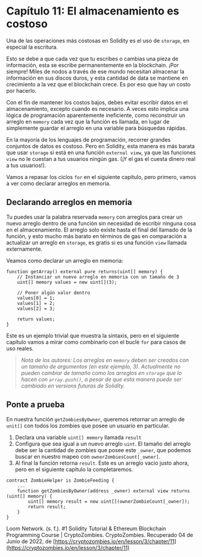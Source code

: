 # Capítulo 11: El almacenamiento es costoso

Una de las operaciones más costosas en Solidity es el uso de `storage`, en especial la escritura.

Esto se debe a que cada vez que tu escribes o cambias una pieza de información, esta se escribe permanentemente en la blockchain. ¡Por siempre! Miles de nodos a través de ese mundo necesitan almacenar la información en sus discos duros, y esta cantidad de data se mantiene en crecimiento a la vez que el blockchain crece. Es por eso que hay un costo por hacerlo.

Con el fin de mantener los costos bajos, debes evitar escribir datos en el almacenamiento, excepto cuando es necesario. A veces esto implica una lógica de programación aparentemente ineficiente, como reconstruir un arreglo en `memory` cada vez que la función es llamada, en lugar de simplemente guardar el arreglo en una variable para búsquedas rápidas.

En la mayoría de los lenguajes de programación, recorrer grandes conjuntos de datos es costoso. Pero en Solidity, esta manera es más barata que usar `storage` si está en una función `external view`, ya que las funciones `view` no le cuestan a tus usuarios ningún gas. (¡Y el gas el cuesta dinero real a tus usuarios!).

Vamos a repasar los ciclos `for` en el siguiente capítulo, pero primero, vamos a ver como declarar arreglos en memoria.

## Declarando arreglos en memoria

Tu puedes usar la palabra reservada `memory` con arreglos para crear un nuevo arreglo dentro de una función sin necesidad de escribir ninguna cosa en el almacenamiento. El arreglo solo existe hasta el final del llamado de la función, y esto mucho más barato en términos de gas en comparación a actualizar un arreglo en `storage`, es gratis si es una función `view` llamada externamente.

Veamos como declarar un arreglo en memoria:

```sol
function getArray() external pure returns(uint[] memory) {
    // Instanciar un nuevo arreglo en memoria con un tamaño de 3
    uint[] memory values = new uint[](3);

    // Poner algún valor dentro
    values[0] = 1;
    values[1] = 2;
    values[2] = 3;

    return values;
}
```

Este es un ejemplo trivial que muestra la sintaxis, pero en el siguiente capítulo vamos a mirar como combinarlo con el bucle `for` para casos de uso reales.

> *Nota de los autores: Los arreglos en `memory` deben ser creados con un tamaño de argumentos (en este ejemplo, 3). Actualmente no pueden cambiar de tamaño como los arreglos en `storage` que lo hacen con `array.push()`, a pesar de que esta manera puede ser cambiado en versions futuras de Solidity.*

## Ponte a prueba

En nuestra función `getZombiesByOwner`, queremos retornar un arreglo de `unit[]` con todos los zombies que posee un usuario en particular.

1. Declara una variable `uint[] memory` llamada `result`
2. Configura que sea igual a un nuevo arreglo `uint`. El tamaño del arreglo debe ser la cantidad de zombies que posee este `_owner`, que podemos buscar en nuestro mapeo con `ownerZombiesCount[_owner]`.
3. Al final la función retorna `result`. Este es un arreglo vacío justo ahora, pero en el siguiente capítulo la completaremos.

```sol
contract ZombieHelper is ZombieFeeding {
    ...
    function getZombiesByOwner(address _owner) external view returns (uint[] memory) {
        uint[] memory result = new uint[](ownerZombieCount[_owner]);
        return result;
    }
}
```

Loom Network. (s. f.). #1 Solidity Tutorial & Ethereum Blockchain Programming Course | CryptoZombies. CryptoZombies. Recuperado 04 de Junio de 2022, de [https://cryptozombies.io/en/lesson/3/chapter/11](https://cryptozombies.io/en/lesson/3/chapter/11)
